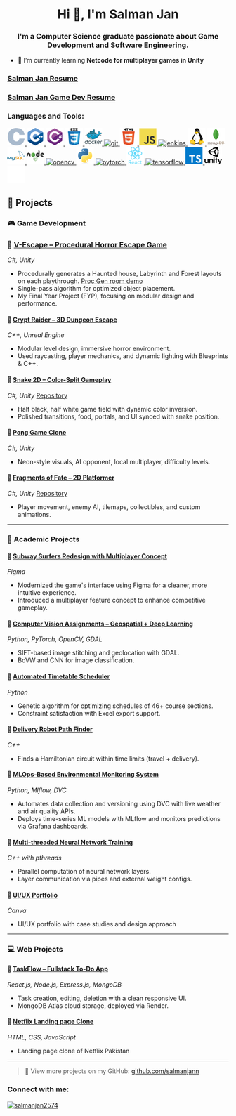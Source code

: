 <h1 align="center">Hi 👋, I'm Salman Jan</h1>
<h3 align="center">I'm a Computer Science graduate passionate about Game Development and Software Engineering.</h3>

- 🌱 I’m currently learning **Netcode for multiplayer games in Unity**

### [Salman Jan Resume](https://drive.google.com/file/d/1kBFI2W0hHBBTTCdDjN8YBpxwHIm2QpSR/view?usp=sharing)
### [Salman Jan Game Dev Resume](https://drive.google.com/file/d/1BT-mmvmsCMqgPYKeBohJ2i-hQStJZ3oh/view?usp=sharing)


<h3 align="left">Languages and Tools:</h3>
<p align="left"> <a href="https://www.cprogramming.com/" target="_blank" rel="noreferrer"> <img src="https://raw.githubusercontent.com/devicons/devicon/master/icons/c/c-original.svg" alt="c" width="40" height="40"/> </a> <a href="https://www.w3schools.com/cpp/" target="_blank" rel="noreferrer"> <img src="https://raw.githubusercontent.com/devicons/devicon/master/icons/cplusplus/cplusplus-original.svg" alt="cplusplus" width="40" height="40"/> </a> <a href="https://www.w3schools.com/cs/" target="_blank" rel="noreferrer"> <img src="https://raw.githubusercontent.com/devicons/devicon/master/icons/csharp/csharp-original.svg" alt="csharp" width="40" height="40"/> </a> <a href="https://www.w3schools.com/css/" target="_blank" rel="noreferrer"> <img src="https://raw.githubusercontent.com/devicons/devicon/master/icons/css3/css3-original-wordmark.svg" alt="css3" width="40" height="40"/> </a> <a href="https://www.docker.com/" target="_blank" rel="noreferrer"> <img src="https://raw.githubusercontent.com/devicons/devicon/master/icons/docker/docker-original-wordmark.svg" alt="docker" width="40" height="40"/> </a> <a href="https://git-scm.com/" target="_blank" rel="noreferrer"> <img src="https://www.vectorlogo.zone/logos/git-scm/git-scm-icon.svg" alt="git" width="40" height="40"/> </a> <a href="https://www.w3.org/html/" target="_blank" rel="noreferrer"> <img src="https://raw.githubusercontent.com/devicons/devicon/master/icons/html5/html5-original-wordmark.svg" alt="html5" width="40" height="40"/> </a> <a href="https://developer.mozilla.org/en-US/docs/Web/JavaScript" target="_blank" rel="noreferrer"> <img src="https://raw.githubusercontent.com/devicons/devicon/master/icons/javascript/javascript-original.svg" alt="javascript" width="40" height="40"/> </a> <a href="https://www.jenkins.io" target="_blank" rel="noreferrer"> <img src="https://www.vectorlogo.zone/logos/jenkins/jenkins-icon.svg" alt="jenkins" width="40" height="40"/> </a> <a href="https://www.linux.org/" target="_blank" rel="noreferrer"> <img src="https://raw.githubusercontent.com/devicons/devicon/master/icons/linux/linux-original.svg" alt="linux" width="40" height="40"/> </a> <a href="https://www.mongodb.com/" target="_blank" rel="noreferrer"> <img src="https://raw.githubusercontent.com/devicons/devicon/master/icons/mongodb/mongodb-original-wordmark.svg" alt="mongodb" width="40" height="40"/> </a> <a href="https://www.mysql.com/" target="_blank" rel="noreferrer"> <img src="https://raw.githubusercontent.com/devicons/devicon/master/icons/mysql/mysql-original-wordmark.svg" alt="mysql" width="40" height="40"/> </a> <a href="https://nodejs.org" target="_blank" rel="noreferrer"> <img src="https://raw.githubusercontent.com/devicons/devicon/master/icons/nodejs/nodejs-original-wordmark.svg" alt="nodejs" width="40" height="40"/> </a> <a href="https://opencv.org/" target="_blank" rel="noreferrer"> <img src="https://www.vectorlogo.zone/logos/opencv/opencv-icon.svg" alt="opencv" width="40" height="40"/> </a> <a href="https://www.python.org" target="_blank" rel="noreferrer"> <img src="https://raw.githubusercontent.com/devicons/devicon/master/icons/python/python-original.svg" alt="python" width="40" height="40"/> </a> <a href="https://pytorch.org/" target="_blank" rel="noreferrer"> <img src="https://www.vectorlogo.zone/logos/pytorch/pytorch-icon.svg" alt="pytorch" width="40" height="40"/> </a> <a href="https://reactjs.org/" target="_blank" rel="noreferrer"> <img src="https://raw.githubusercontent.com/devicons/devicon/master/icons/react/react-original-wordmark.svg" alt="react" width="40" height="40"/> </a> <a href="https://www.tensorflow.org" target="_blank" rel="noreferrer"> <img src="https://www.vectorlogo.zone/logos/tensorflow/tensorflow-icon.svg" alt="tensorflow" width="40" height="40"/> </a> <a href="https://www.typescriptlang.org/" target="_blank" rel="noreferrer"> <img src="https://raw.githubusercontent.com/devicons/devicon/master/icons/typescript/typescript-original.svg" alt="typescript" width="40" height="40"/> </a> <a href="https://unity.com/" target="_blank" rel="noreferrer"> <img src="download.svg" alt="unity" width="40" height="40"/> </a> <a href="https://unrealengine.com/" target="_blank" rel="noreferrer"> <img src="UE-Logotype-2023-Vertical-White.svg" alt="unreal" width="40" height="40"/> </a> </p>

## 🚀 Projects

### 🎮 Game Development

### 🔹 [V-Escape – Procedural Horror Escape Game](https://github.com/salmanjann/V-Escape)
*C#, Unity*  
- Procedurally generates a Haunted house, Labyrinth and Forest layouts on each playthrough. [Proc Gen room demo](https://drive.google.com/file/d/1_zjdH2yIWtO6s5WwdlcfSsY2K27CZ-at/view?usp=sharing)
- Single-pass algorithm for optimized object placement.  
- My Final Year Project (FYP), focusing on modular design and performance.

#### 🔹 [Crypt Raider – 3D Dungeon Escape](https://drive.google.com/file/d/1e84KX9LT2AeHqTASFKcZHsl4cn81OD1N/view?usp=sharing)
*C++, Unreal Engine*  
- Modular level design, immersive horror environment.  
- Used raycasting, player mechanics, and dynamic lighting with Blueprints & C++.

#### 🔹 [Snake 2D – Color-Split Gameplay](https://drive.google.com/file/d/1S58T7joHbvtXtawjJVyknmXOcvxMiVKx/view?usp=sharing)
*C#, Unity*  [Repository](https://github.com/salmanjann/Snake)
- Half black, half white game field with dynamic color inversion.  
- Polished transitions, food, portals, and UI synced with snake position.

#### 🔹 [Pong Game Clone](https://play.unity.com/mg/other/pong-game-salmanii)
*C#, Unity*  
- Neon-style visuals, AI opponent, local multiplayer, difficulty levels.

#### 🔹 [Fragments of Fate – 2D Platformer](https://drive.google.com/file/d/1v9DhyGa2YleNMLmN6axdNwj7lkx7uJAi/view?usp=sharing)
*C#, Unity*  [Repository](https://github.com/salmanjann/Fragments-of-Fate)
- Player movement, enemy AI, tilemaps, collectibles, and custom animations.

---
### 🧠 Academic Projects

#### 🔹 [Subway Surfers Redesign with Multiplayer Concept](https://www.figma.com/proto/RcTBPI26tdLVhhSdsLA3em/Cyber-Surfers?node-id=0-1&t=KYwxuolDndCYWX0S-1)
*Figma*  
- Modernized the game's interface using Figma for a cleaner, more intuitive experience.  
- Introduced a multiplayer feature concept to enhance competitive gameplay.

#### 🔹 [Computer Vision Assignments – Geospatial + Deep Learning](https://github.com/salmanjann/Computer-Vision)
*Python, PyTorch, OpenCV, GDAL*  
- SIFT-based image stitching and geolocation with GDAL.  
- BoVW and CNN for image classification.

#### 🔹 [Automated Timetable Scheduler](https://github.com/salmanjann/Time-Table-Scheduler)
*Python*  
- Genetic algorithm for optimizing schedules of 46+ course sections.  
- Constraint satisfaction with Excel export support.

#### 🔹 [Delivery Robot Path Finder](https://github.com/salmanjann/Delivery-Robot-Path-Finder)
*C++*  
- Finds a Hamiltonian circuit within time limits (travel + delivery).

#### 🔹 [MLOps-Based Environmental Monitoring System](https://github.com/salmanjann/Environmental-Monitoring-System)
*Python, Mlflow, DVC*  
- Automates data collection and versioning using DVC with live weather and air quality APIs.
- Deploys time-series ML models with MLflow and monitors predictions via Grafana dashboards.

#### 🔹 [Multi-threaded Neural Network Training](https://github.com/salmanjann/Multi-threaded-NN-C-)
*C++ with pthreads*  
- Parallel computation of neural network layers.  
- Layer communication via pipes and external weight configs.

#### 🔹 [UI/UX Portfolio](https://www.canva.com/design/DAGm4WFJq7c/MrSzBRvcWJj05AOQe2fFhQ/edit?utm_content=DAGm4WFJq7c&utm_campaign=designshare&utm_medium=link2&utm_source=sharebutton)
*Canva*  
- UI/UX portfolio with case studies and design approach

---

### 💻 Web Projects

#### 🔹 [TaskFlow – Fullstack To-Do App](https://taskflow-3at5.onrender.com/)
*React.js, Node.js, Express.js, MongoDB*  
- Task creation, editing, deletion with a clean responsive UI.  
- MongoDB Atlas cloud storage, deployed via Render.

#### 🔹 [Netflix Landing page Clone](https://github.com/salmanjann/Netflix-Pakistan)
*HTML, CSS, JavaScript*  
- Landing page clone of Netflix Pakistan

---


> 📌 View more projects on my GitHub: [github.com/salmanjann](https://github.com/salmanjann)

<h3 align="left">Connect with me:</h3>
<p align="left">
<a href="https://linkedin.com/in/salmanjan2574" target="blank"><img align="center" src="https://raw.githubusercontent.com/rahuldkjain/github-profile-readme-generator/master/src/images/icons/Social/linked-in-alt.svg" alt="salmanjan2574" height="30" width="40" /></a>
</p>
